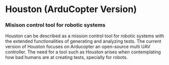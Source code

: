 # Houston (ArduCopter Version)
### Misison control tool for robotic systems


Houston can be described as a mission control tool for robotic systems with the extended functionalities of generating and analyzing tests. The current version of Houston focuses on Arducopter an open-source multi UAV controller. The need for a tool such as Houston arises when contemplating how bad humans are at creating tests, specially for robots.

